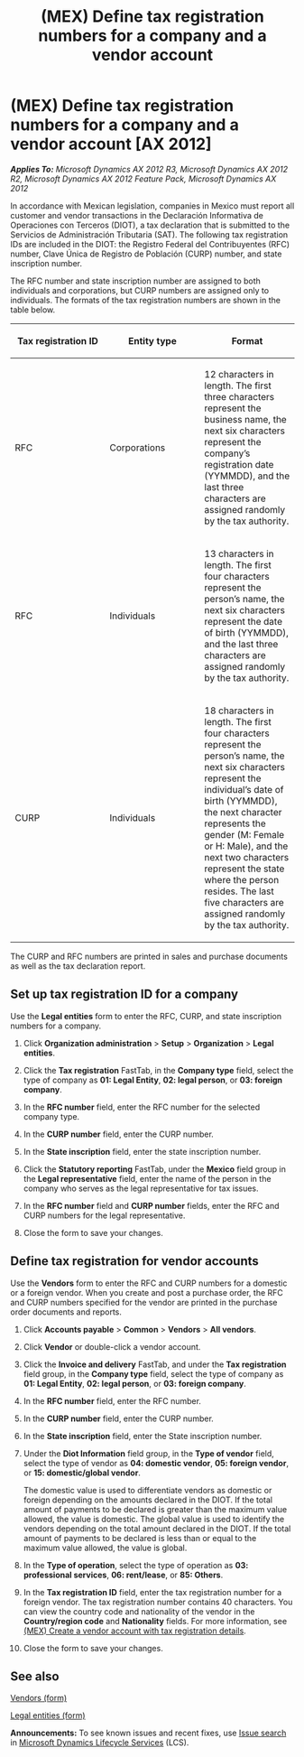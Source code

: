 ﻿---
title: (MEX) Define tax registration numbers for a company and a vendor account
TOCTitle: (MEX) Define tax registration numbers for a company and a vendor account
ms:assetid: 6b0da322-8f95-4a70-9ab9-82c820074c05
ms:mtpsurl: https://technet.microsoft.com/en-us/library/Hh242611(v=AX.60)
ms:contentKeyID: 36057986
ms.date: 04/18/2014
mtps_version: v=AX.60
f1_keywords:
- Mexico
- customer
- tax registration number
---

# (MEX) Define tax registration numbers for a company and a vendor account [AX 2012]


_**Applies To:** Microsoft Dynamics AX 2012 R3, Microsoft Dynamics AX 2012 R2, Microsoft Dynamics AX 2012 Feature Pack, Microsoft Dynamics AX 2012_

In accordance with Mexican legislation, companies in Mexico must report all customer and vendor transactions in the Declaración Informativa de Operaciones con Terceros (DIOT), a tax declaration that is submitted to the Servicios de Administración Tributaria (SAT). The following tax registration IDs are included in the DIOT: the Registro Federal del Contribuyentes (RFC) number, Clave Única de Registro de Población (CURP) number, and state inscription number.

The RFC number and state inscription number are assigned to both individuals and corporations, but CURP numbers are assigned only to individuals. The formats of the tax registration numbers are shown in the table below.

<table>
<colgroup>
<col style="width: 33%" />
<col style="width: 33%" />
<col style="width: 33%" />
</colgroup>
<thead>
<tr class="header">
<th><p>Tax registration ID</p></th>
<th><p>Entity type</p></th>
<th><p>Format</p></th>
</tr>
</thead>
<tbody>
<tr class="odd">
<td><p>RFC</p></td>
<td><p>Corporations</p></td>
<td><p>12 characters in length. The first three characters represent the business name, the next six characters represent the company’s registration date (YYMMDD), and the last three characters are assigned randomly by the tax authority.</p></td>
</tr>
<tr class="even">
<td><p>RFC</p></td>
<td><p>Individuals</p></td>
<td><p>13 characters in length. The first four characters represent the person’s name, the next six characters represent the date of birth (YYMMDD), and the last three characters are assigned randomly by the tax authority.</p></td>
</tr>
<tr class="odd">
<td><p>CURP</p></td>
<td><p>Individuals</p></td>
<td><p>18 characters in length. The first four characters represent the person’s name, the next six characters represent the individual’s date of birth (YYMMDD), the next character represents the gender (M: Female or H: Male), and the next two characters represent the state where the person resides. The last five characters are assigned randomly by the tax authority.</p></td>
</tr>
</tbody>
</table>


The CURP and RFC numbers are printed in sales and purchase documents as well as the tax declaration report.

## Set up tax registration ID for a company

Use the **Legal entities** form to enter the RFC, CURP, and state inscription numbers for a company.

1.  Click **Organization administration** \> **Setup** \> **Organization** \> **Legal entities**.

2.  Click the **Tax registration** FastTab, in the **Company type** field, select the type of company as **01: Legal Entity**, **02: legal person**, or **03: foreign company**.

3.  In the **RFC number** field, enter the RFC number for the selected company type.

4.  In the **CURP number** field, enter the CURP number.

5.  In the **State inscription** field, enter the state inscription number.

6.  Click the **Statutory reporting** FastTab, under the **Mexico** field group in the **Legal representative** field, enter the name of the person in the company who serves as the legal representative for tax issues.

7.  In the **RFC number** field and **CURP number** fields, enter the RFC and CURP numbers for the legal representative.

8.  Close the form to save your changes.

## Define tax registration for vendor accounts

Use the **Vendors** form to enter the RFC and CURP numbers for a domestic or a foreign vendor. When you create and post a purchase order, the RFC and CURP numbers specified for the vendor are printed in the purchase order documents and reports.

1.  Click **Accounts payable** \> **Common** \> **Vendors** \> **All vendors**.

2.  Click **Vendor** or double-click a vendor account.

3.  Click the **Invoice and delivery** FastTab, and under the **Tax registration** field group, in the **Company type** field, select the type of company as **01: Legal Entity**, **02: legal person**, or **03: foreign company**.

4.  In the **RFC number** field, enter the RFC number.

5.  In the **CURP number** field, enter the CURP number.

6.  In the **State inscription** field, enter the State inscription number.

7.  Under the **Diot Information** field group, in the **Type of vendor** field, select the type of vendor as **04: domestic vendor**, **05: foreign vendor**, or **15: domestic/global vendor**.
    
    The domestic value is used to differentiate vendors as domestic or foreign depending on the amounts declared in the DIOT. If the total amount of payments to be declared is greater than the maximum value allowed, the value is domestic. The global value is used to identify the vendors depending on the total amount declared in the DIOT. If the total amount of payments to be declared is less than or equal to the maximum value allowed, the value is global.

8.  In the **Type of operation**, select the type of operation as **03: professional services**, **06: rent/lease**, or **85: Others**.

9.  In the **Tax registration ID** field, enter the tax registration number for a foreign vendor. The tax registration number contains 40 characters. You can view the country code and nationality of the vendor in the **Country/region code** and **Nationality** fields. For more information, see [(MEX) Create a vendor account with tax registration details](mex-create-a-vendor-account-with-tax-registration-details.md).

10. Close the form to save your changes.

## See also

[Vendors (form)](https://technet.microsoft.com/en-us/library/aa592162\(v=ax.60\))

[Legal entities (form)](https://technet.microsoft.com/en-us/library/hh242860\(v=ax.60\))

  
**Announcements:** To see known issues and recent fixes, use [Issue search](http://go.microsoft.com/fwlink/?linkid=389258) in [Microsoft Dynamics Lifecycle Services](http://go.microsoft.com/fwlink/?linkid=306505) (LCS).

